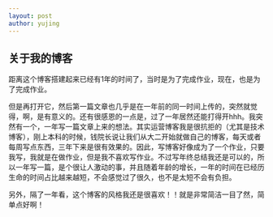 ```yaml
---
layout: post
author: yujing
---
```


## 关于我的博客

距离这个博客搭建起来已经有1年的时间了，当时是为了完成作业，现在，也是为了完成作业。

但是再打开它，然后第一篇文章也几乎是在一年前的同一时间上传的，突然就觉得，啊，是有意义的。还有很感恩的一点是，过了一年居然还能打得开hhh。我突然有一个，一年写一篇文章上来的想法。其实运营博客我是很抗拒的（尤其是技术博客），刚上本科的时候，钱院长说让我们从大二开始就做自己的博客，每天或者每周写点东西，三年下来是很有效果的。因此，写博客好像成为了一个作业，只要我写，我就是在做作业，但是我不喜欢写作业。不过写年终总结我还是可以的，所以一年写一篇，是个很让人激动的事，并且随着年龄的增长，一年的时间在已经历生命的时间占比越来越短，不会感觉过了很久，也不是太短不会有负担。

另外，隔了一年看，这个博客的风格我还是很喜欢！！就是非常简洁一目了然，简单点好啊！